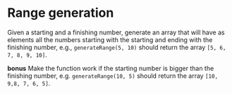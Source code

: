 # Range generation

Given a starting and a finishing number, generate an array that will have as elements all the numbers starting with the starting and ending with the finishing number, e.g., `generateRange(5, 10)` should return the array `[5, 6, 7, 8, 9, 10]`.

**bonus** Make the function work if the starting number is bigger than the finishing number, e.g. `generateRange(10, 5)` should return the array `[10, 9,8, 7, 6, 5]`.